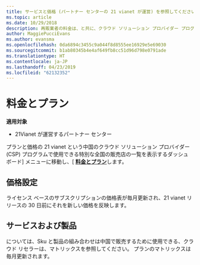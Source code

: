 ```yaml
---
title: サービスと価格 (パートナー センターの 21 vianet が運営) を参照してください。
ms.topic: article
ms.date: 10/29/2018
description: 再販業者の料金は、と共に、クラウド ソリューション プロバイダー プログラムで使用可能なプランの一覧を表示するには、ダッシュ ボード] メニューに移動し、[料金とプランを選択します。
author: MaggiePucciEvans
ms.author: evansma
ms.openlocfilehash: 0da6894c3455c9a044f8d8555ee16929e5e69030
ms.sourcegitcommit: b1ab80345b4e4af649fb8cc51d96d798e0791ade
ms.translationtype: HT
ms.contentlocale: ja-JP
ms.lasthandoff: 04/23/2019
ms.locfileid: "62132352"
---
```

# <a name="pricing-and-offers"></a>料金とプラン

**適用対象**

-   21Vianet が運営するパートナー センター

プランと価格の 21 vianet という中国のクラウド ソリューション プロバイダー (CSP) プログラムで使用できる特別な全国の販売店の一覧を表示するダッシュ ボード] メニューに移動し、[ [**料金とプラン**](https://partner.partnercenter.microsoftonline.cn/pcv/sales)します。


## <a name="pricing"></a>価格設定


ライセンス ベースのサブスクリプションの価格表が毎月更新され、21 vianet リリースの 30 日前にそれを新しい価格を反映します。


## <a name="offers"></a>サービスおよび製品


については、Sku と製品の組み合わせは中国で販売するために使用できる、クラウド リセラーは、マトリックスを参照してください。 プランのマトリックスは毎月更新されます。

 

 




